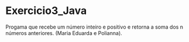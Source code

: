 # Exercicio3_Java
Progama que recebe um número inteiro e positivo e retorna a soma dos n números anteriores.
(Maria Eduarda e Polianna).

